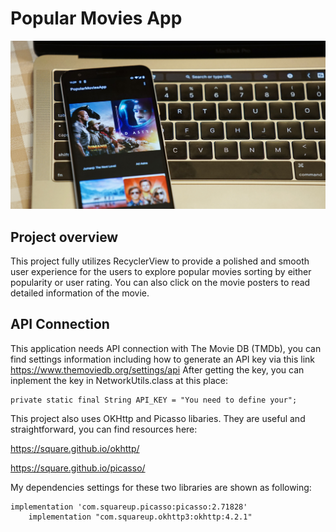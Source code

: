 # Popular Movies App

![Image](https://raw.githubusercontent.com/PrisonerPrice/PopularMoviesApp/master/Image/6BA8EE8F-72A1-4393-9332-FC06AE3500A0.JPG)

## Project overview

This project fully utilizes RecyclerView to provide a polished and smooth user experience for the users to explore popular movies sorting by either popularity or user rating. You can also click on the movie posters to read detailed information of the movie.

## API Connection

This application needs API connection with The Movie DB (TMDb), you can find settings information including how to generate an API key via this link https://www.themoviedb.org/settings/api After getting the key, you can inplement the key in NetworkUtils.class at this place:

	private static final String API_KEY = "You need to define your";

This project also uses OKHttp and Picasso libaries. They are useful and straightforward, you can find resources here:

https://square.github.io/okhttp/

https://square.github.io/picasso/

My dependencies settings for these two libraries are shown as following:

	implementation 'com.squareup.picasso:picasso:2.71828'
    	implementation "com.squareup.okhttp3:okhttp:4.2.1"


